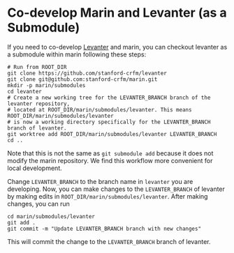 # Co-develop Marin and Levanter (as a Submodule)

If you need to co-develop [Levanter](https://github.com/stanford-crfm/levanter) and marin, you can checkout levanter as a submodule within marin following these steps:
```
# Run from ROOT_DIR
git clone https://github.com/stanford-crfm/levanter
git clone git@github.com:stanford-crfm/marin.git
mkdir -p marin/submodules
cd levanter
# Create a new working tree for the LEVANTER_BRANCH branch of the levanter repository,
# located at ROOT_DIR/marin/submodules/levanter. This means ROOT_DIR/marin/submodules/levanter
# is now a working directory specifically for the LEVANTER_BRANCH branch of levanter.
git worktree add ROOT_DIR/marin/submodules/levanter LEVANTER_BRANCH
cd ..
```

Note that this is not the same as `git submodule add` because it does not modify the marin repository. We find this workflow more convenient for local development.

Change `LEVANTER_BRANCH` to the branch name in `levanter` you are developing. Now, you can make changes to the `LEVANTER_BRANCH` of levanter by making edits in `ROOT_DIR/marin/submodules/levanter`. After making changes, you can run
```
cd marin/submodules/levanter
git add .
git commit -m "Update LEVANTER_BRANCH branch with new changes"
```
This will commit the change to the `LEVANTER_BRANCH` branch of levanter.
